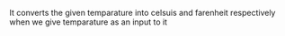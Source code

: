 It converts the given temparature into celsuis and farenheit respectively when we give temparature as an input to it
